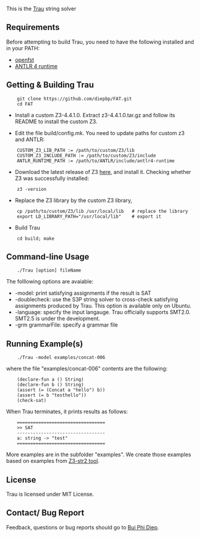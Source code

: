 This is the [Trau](http://dl.acm.org/citation.cfm?id=3062384) string solver 

Requirements
---------------------------------
Before attempting to build Trau, you need to have the following installed and in your PATH:  

- [openfst](http://www.openfst.org/twiki/bin/view/FST/FstDownload)
- [ANTLR 4 runtime](http://www.antlr.org/download.html)

Getting & Building Trau
---------------------------------
```
	git clone https://github.com/diepbp/FAT.git
	cd FAT	
```	
- Install a custom Z3-4.4.1.0.
Extract z3-4.4.1.0.tar.gz and follow its README to install the custom Z3.

- Edit the file build/config.mk. You need to update paths for custom z3 and ANTLR:
```
	CUSTOM_Z3_LIB_PATH := /path/to/custom/Z3/lib
	CUSTOM_Z3_INCLUDE_PATH := /path/to/custom/Z3/include
	ANTLR_RUNTIME_PATH := /path/to/ANTLR/include/antlr4-runtime
``` 
	
- Download the latest release of Z3 [here](https://github.com/Z3Prover/z3/releases), and install it. Checking whether Z3 was successfully installed:
```
	z3 -version
```

- Replace the Z3 library by the custom Z3 library,
```
	cp /path/to/custom/Z3/lib /usr/local/lib   # replace the library
	export LD_LIBRARY_PATH="/usr/local/lib"    # export it
```

- Build Trau
```
	cd build; make 
```
	
Command-line Usage
---------------------------------
```
	./Trau [option] fileName
```	
The folllowing options are avaiable:
- -model: print satisfying assignments if the result is SAT
- -doublecheck: use the S3P string solver to cross-check satisfying assignments produced by Trau. This option is available only on Ubuntu.
- -language: specify the input langauge. Trau officially supports SMT2.0. SMT2.5 is under the development. 
- -grm grammarFile: specify a grammar file

Running Example(s)
---------------------------------
```
	./Trau -model examples/concat-006
```	
where the file "examples/concat-006" contents are the following:
```
	(declare-fun a () String)
	(declare-fun b () String)
	(assert (= (Concat a "hello") b))
	(assert (= b "testhello"))
	(check-sat)
```	
When Trau terminates, it prints results as follows:
```
	=================================
	>> SAT
	---------------------------------
	a: string -> "test"
	=================================
```	
More examples are in the subfolder "examples". We create those examples based on examples from [Z3-str2 tool](https://github.com/z3str/Z3-str).

License
---------------------------------

Trau is licensed under MIT License.

Contact/ Bug Report
---------------------------------

Feedback, questions or bug reports should go to [Bui Phi Diep](bui.phi-diep@it.uu.se).